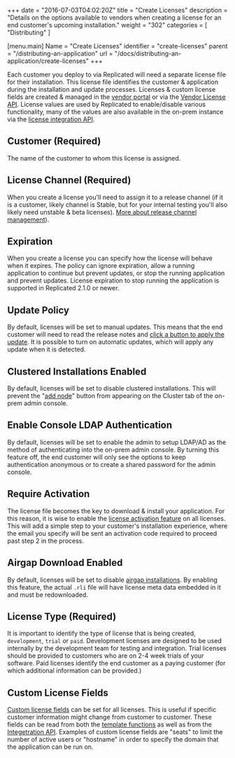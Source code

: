 +++
date = "2016-07-03T04:02:20Z"
title = "Create Licenses"
description = "Details on the options available to vendors when creating a license for an end customer's upcoming installation."
weight = "302"
categories = [ "Distributing" ]

[menu.main]
Name       = "Create Licenses"
identifier = "create-licenses"
parent     = "/distributing-an-application"
url        = "/docs/distributing-an-application/create-licenses"
+++

Each customer you deploy to via Replicated will need a separate license file for their installation. This license file identifies the customer & application during the installation and update processes. Licenses & custom license fields are created & managed in the [vendor portal](https://vendor.replicated.com/#/licenses) or via the [Vendor License API](/reference/vendor-api/license/). License values are used by Replicated to enable/disable various functionality, many of the values are also available in the on-prem instance via the [license integration API](https://replicated.readme.io/docs/license-api).

## Customer (Required)
The name of the customer to whom this license is assigned.

## License Channel (Required)
When you create a license you'll need to assign it to a release channel (if it is a customer,
likely channel is Stable, but for your internal testing you'll also likely need unstable &
 beta licenses). [More about release channel management](/getting-started/manage-releases/)).

## Expiration
When you create a license you can specify how the license will behave when it expires.  The policy can ignore expiration, allow a running application to continue but prevent updates, or stop the running application and prevent updates.  License expiration to stop running the application is supported in Replicated 2.1.0 or newer.

## Update Policy
By default, licenses will be set to manual updates. This means that the end customer will need to read the release notes and [click a button to apply the update](https://blog.replicated.com/2015/12/31/1-click-update-experience/). It is possible to turn on automatic updates, which will apply any update when it is detected.

## Clustered Installations Enabled
By default, licenses will be set to disable clustered installations. This will prevent the "[add node](/distributing-an-application/add-nodes/)" button from appearing on the Cluster tab of the on-prem admin console.

## Enable Console LDAP Authentication
By default, licenses will be set to enable the admin to setup LDAP/AD as the method of authenticating into the on-prem admin console. By turning this feature off, the end customer will only see the options to keep authentication anonymous or to create a shared password for the admin console.

## Require Activation
The license file becomes the key to download & install your application. For this reason, it is wise to enable the [license activation feature](/kb/supporting-your-customers/two-factor-licenses) on all licenses. This will add a simple step to your customer's installation experience, where the email you specify will be sent an activation code required to proceed past step 2 in the process.

## Airgap Download Enabled
By default, licenses will be set to disable [airgap installations](https://blog.replicated.com/2016/05/24/airgapped-installation-support/). By enabling this feature, the actual `.rli` file will have license meta data embedded in it and must be redownloaded.

## License Type (Required)
It is important to identify the type of license that is being created, `development`, `trial` or `paid`. Development licenses are designed to be used internally by the development team for testing and integration. Trial licenses should be provided to customers who are on 2-4 week trials of your software. Paid licenses identify the end customer as a paying customer (for which additional information can be provided.)

## Custom License Fields
[Custom license fields](/kb/developer-resources/custom-license-fields) can be set for all licenses. This is useful if specific customer information might change from customer to customer. These fields can be read from both the [template functions](/packaging-an-application/template-functions) as well as from the [Integetration API](/reference/integration-api). Examples of custom license fields are "seats" to limit the number of active users or "hostname" in order to specify the domain that the application can be run on.
